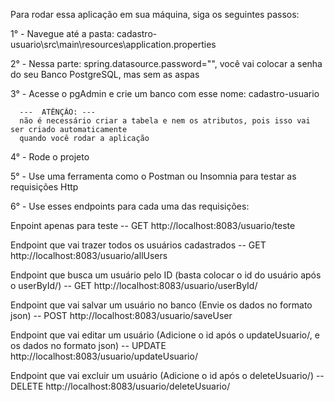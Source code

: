 Para rodar essa aplicação em sua máquina, siga os seguintes passos:

1° - Navegue até a pasta: cadastro-usuario\src\main\resources\application.properties

2° - Nessa parte: spring.datasource.password="", você vai colocar a senha do seu Banco PostgreSQL, mas sem as aspas

3° - Acesse o pgAdmin e crie um banco com esse nome: cadastro-usuario

      ---  ATÊNÇÃO: ---
      não é necessário criar a tabela e nem os atributos, pois isso vai ser criado automaticamente
      quando você rodar a aplicação
4° - Rode o projeto

5° - Use uma ferramenta como o Postman ou Insomnia para testar as requisições Http

6° - Use esses endpoints para cada uma das requisições:

Enpoint apenas para teste
  -- GET  http://localhost:8083/usuario/teste

Endpoint que vai trazer todos os usuários cadastrados
  -- GET  http://localhost:8083/usuario/allUsers

Endpoint que busca um usuário pelo ID (basta colocar o id do usuário após o userById/)
  -- GET  http://localhost:8083/usuario/userById/

Endpoint que vai salvar um usuário no banco (Envie os dados no formato json)
  -- POST  http://localhost:8083/usuario/saveUser

Endpoint que vai editar um usuário (Adicione o id após o updateUsuario/, e os dados no formato json)
  -- UPDATE  http://localhost:8083/usuario/updateUsuario/


Endpoint que vai excluir um usuário (Adicione o id após o deleteUsuario/)
  -- DELETE  http://localhost:8083/usuario/deleteUsuario/

